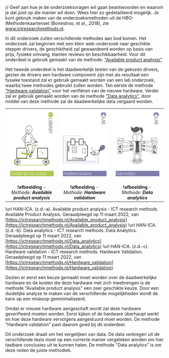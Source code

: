 // Geef aan hoe je de onderzoeksvragen wil gaan beantwoorden en waarom je dat juist op die manier wil doen. Wees hier zo gedetailleerd mogelijk. Je kunt gebruik maken van de onderzoeksmethoden uit de HBO-iMethodenkaartenset (Bonestroo, et al., 2018), zie www.ictresearchmethods.nl.

In dit onderzoek zullen verschillende methodes aan bod komen. Het onderzoek zal beginnen met een klein web-onderzoek naar geschikte stepper drivers, de geschiktheid zal gewaardeerd worden op basis van prijs, fysieke omvang, klanten reviews en beschikbaarheid. Voor dit onderdeel is gebruik gemaakt van de methode: ["Available product analysis"](https://ictresearchmethods.nl/Available_product_analysis)

Het tweede onderdeel is het daadwerkelijk testen van de gekozen drivers, gezien de drivers een hardware component zijn met als resultaat een fysieke toestand zal er gebruik gemaakt worden van een lab onderzoek, waarbij twee methodes gebruikt zullen worden. Ten eerste de methode ["Hardware validation"](https://ictresearchmethods.nl/Hardware_validation) voor het verifiëren van de nieuwe hardware. Verder zal er gebruik gemaakt worden van de methode ["Data analytics"](https://ictresearchmethods.nl/Data_analytics), door middel van deze methode zal de daadwerkelijke data vergaard worden.

||||
|:---:|:---:|:---:|
|![ICA Methodes - Available product analysis](assets/ICA_Available_product_analysis.png)|![ICA Methodes - Hardware validation](assets/ICA_Hardware_validation.png)|![ICA Methodes - Data analytics](assets/ICA_Data_analytics.png)|
| **!afbeelding** - *Methode: **Available product analysis***| **!afbeelding** - *Methode: **Hardware validation***| **!afbeelding** - *Methode: **Data analytics***|

!url HAN-ICA. (z.d.-a). Available product analysis - ICT research methods. Available Product Analysis. Geraadpleegd op 11 maart 2022, van [https://ictresearchmethods.nl/Available_product_analysis](https://ictresearchmethods.nl/Available_product_analysis)
!url HAN-ICA. (z.d.-b). Data analytics - ICT research methods. Data Analytics. Geraadpleegd op 11 maart 2022, van [https://ictresearchmethods.nl/Data_analytics](https://ictresearchmethods.nl/Data_analytics)
!url HAN-ICA. (z.d.-c). Hardware validation - ICT research methods. Hardware Validation. Geraadpleegd op 11 maart 2022, van [https://ictresearchmethods.nl/Hardware_validation](https://ictresearchmethods.nl/Hardware_validation)

Gezien er eerst een keuze gemaakt moet worden over de daadwerkelijke hardware en de kosten die deze hardware met zich meebrengen is de methode "Available product analysis" een zeer geschikte keuze. Door een duidelijke analyse te maken van de verschillende mogelijkheden wordt de kans op een miskoop geminimaliseerd.

Omdat er nieuwe hardware aangeschaft wordt zal deze hardware geverifieerd moeten worden. Eerst kijken of de hardware überhaupt werkt en hoe deze hardware vervolgens aangestuurd moet worden. De methode "Hardware validation" past daarom goed bij dit onderdeel.

Dit onderzoek draait om het vergelijken van data. De data verkregen uit de verschillende tests moet op een correcte manier vergeleken worden om hier tastbare conclusies uit te kunnen halen. De methode "Data analytics" is om deze reden de juiste methodiek.
